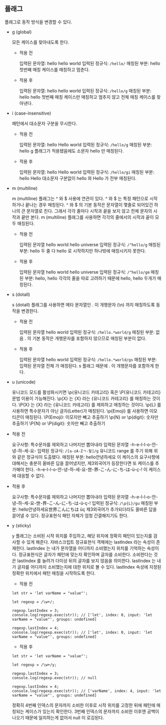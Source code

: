 ## 플래그

플래그로 동작 방식을 변경할 수 있다.

- g (global)

  모든 케이스를 찾아내도록 한다.

  - 적용 전

    입력된 문자열: hello hello world
    입력된 정규식: `/hello/`
    매칭된 부분: hello
    첫번째 매칭 케이스를 매칭하고 멈춘다.

  - 적용 후

    입력된 문자열: hello hello world
    입력된 정규식: `/hello/g`
    매칭된 부분: hello hello
    첫번째 매칭 케이스만 매칭하고 멈추지 않고 전체 매칭 케이스를 찾아낸다.

- i (case-insensitive)

  패턴에서 대소문자 구분을 무시한다.

  - 적용 전

    입력된 문자열: hello Hello world
    입력된 정규식: `/hello/g`
    매칭된 부분: hello
    g 플래그가 적용됐음에도 소문자 hello 만 매칭된다.

  - 적용 후

    입력된 문자열: hello Hello world
    입력된 정규식: `/hello/gi`
    매칭된 부분: hello Hello
    대소문자 구분없이 hello 와 Hello 가 전부 매칭된다.

- m (multiline)

  m (multiline) 플래그는 ^ 와 $ 사용에 연관이 있다.
  ^ 와 $ 는 특정 패턴으로 시작하거나 끝나는 경우 매칭된다.
  ^ 와 $ 의 기본 동작은 문자열이 몇줄로 되어있건 하나의 큰 문자열로 친다.
  그래서 각각 줄마다 시작과 끝을 보지 않고 전체 문자의 시작과 끝만 본다.
  m (multiline) 플래그를 사용하면 각각의 줄에서의 시작과 끝이 모두 매칭된다.

  - 적용 전

    입력된 문자열
    hello world
    hello universe
    입력된 정규식: `/^hello/g`
    매칭된 부분: hello
    두 줄 다 hello 로 시작하지만 하나밖에 매칭시키지 못한다.

  - 적용 후

    입력된 문자열
    hello world
    hello universe
    입력된 정규식: `/^hello/gm`
    매칭된 부분: hello, hello
    각각의 줄을 따로 고려하기 때문에 hello, hello 두개가 매칭된다.

- s (dotall)

  s (dotall) 플래그를 사용하면 메타 문자열인 . 이 개행문자 (\n) 까지 매칭하도록 동작을 변경한다.

  - 적용 전

    입력된 문자열
    hello
    world
    입력된 정규식: `/hello.*world/g`
    매칭된 부분: 없음
    . 의 기본 동작은 개행문자를 포함하지 않으므로 매칭된 부분이 없다.

  - 적용 후

    입력된 문자열
    hello
    world
    입력된 정규식: `/hello.*world/gs`
    매칭된 부분: 입력된 문자열 전체 가 매칭된다.
    s 플래그 때문에 . 이 개행문자를 포함하게 한다.

- u (unicode)

  유니코드 모드를 활성화시키면 \p{유니코드 카테고리} 혹은 \P{유니코드 카테고리} 문법 이용이 가능해진다.
  \p{X} 는 {X} 라는 {유니코드 카테고리} 를 매칭하는 것이다.
  \P{X} 는 {X} 라는 {유니코드 카테고리} 를 제외하고 매칭하는 것이다.
  \p{L} 를 사용하면 특수문자가 아닌 글자(Letter)가 매칭된다.
  \p{Emoji} 를 사용하면 이모티콘이 매칭된다.
  \P{Emoji}: 이모지만 빼고 추출하기
  \p{N} or \p{digit}: 숫자만 추출하기
  \P{N} or \P{digit}: 숫자만 빼고 추출하기

- 적용 전

  요구사항: 특수문자를 제외하고 나머지만 뽑아내라
  입력된 문자열
  -h-e-l-l-o-안-녕-하-세-요-
  입력된 정규식: `/[a-zA-Zㄱ-힣]/g`
  유니코드 range 를 주기 위해 위와 같은 정규식이 도출됐다.
  매칭된 부분: hello안녕하세요
  이 케이스의 요구사항에 대해서는 충분히 올바른 답을 끌어냈지만, 제3외국어가 등장한다면 또 케이스를 추가해야 한다.
  -h-e-l-l-o-안-녕-하-세-요-世-界-こ-ん-に-ち-は-ü-ç-! 이 케이스에 대응할 수 없다.

- 적용 후

  요구사항: 특수문자를 제외하고 나머지만 뽑아내라
  입력된 문자열
  -h-e-l-l-o-안-녕-하-세-요-世-界-こ-ん-に-ち-は-ü-ç-!
  입력된 정규식: `/\p{L}/gu`
  매칭된 부분: hello안녕하세요世界こんにちは üç
  제3외국어가 추가되더라도 올바른 답을 끌어낼 수 있다.
  정규표현식 패턴 자체가 엄청 간결해지기도 한다.

- y (sticky)

  y 플래그는 소비된 시작 위치를 주입하고, 해당 위치에 정확히 패턴이 있는지를 검사할 수 있게 해준다.
  자바스크립트 정규표현식 객체에는 lastIndex 라는 속성이 존재한다.
  lastIndex 는 내가 문자열을 어디까지 소비했는지 위치를 기억하는 속성이다.
  정규표현식은 글자가 패턴에 맞는지 확인하며 글자를 소비한다.
  소비한다는 것은 lastIndex 를 늘려가 더이상 뒤의 글자를 보지 않음을 의미한다.
  lastIndex 는 내가 글자를 어디까지 소비했는지에 대한 위치로 볼 수 있다.
  lastIndex 속성에 지정된 정확한 위치에서 패턴 매칭을 시작하도록 한다.

  - 적용 전

  ```
  let str = 'let varName = "value"';

  let regexp = /\w+/;

  regexp.lastIndex = 3;
  console.log(regexp.exec(str)); // ['let', index: 0, input: 'let varName = "value"', groups: undefined]

  regexp.lastIndex = 4;
  console.log(regexp.exec(str)); // ['let', index: 0, input: 'let varName = "value"', groups: undefined]

  ```

  - 적용 후

  ```
  let str = 'let varName = "value"';

  let regexp = /\w+/y;

  regexp.lastIndex = 3;
  console.log(regexp.exec(str)); // null

  regexp.lastIndex = 4;
  console.log(regexp.exec(str)); // ['varName', index: 4, input: 'let varName = "value"', groups: undefined]
  ```

  정확히 4번째 인덱스의 문자까지 소비한 이후로 시작 위치를 고정한 뒤에 패턴에 매칭되는 케이스가 있는지 확인한다.
  3번째 인덱스의 문자까지 소비한 이후엔 공백이 나오기 때문에 일치하는게 없어서 null 이 로깅된다.
